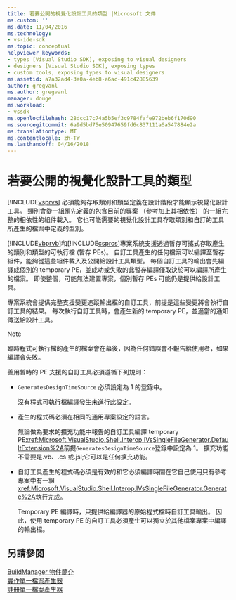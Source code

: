 ```yaml
---
title: 若要公開的視覺化設計工具的類型 |Microsoft 文件
ms.custom: ''
ms.date: 11/04/2016
ms.technology:
- vs-ide-sdk
ms.topic: conceptual
helpviewer_keywords:
- types [Visual Studio SDK], exposing to visual designers
- designers [Visual Studio SDK], exposing types
- custom tools, exposing types to visual designers
ms.assetid: a7a32ad4-3a0a-4eb8-a6ac-491c42885639
author: gregvanl
ms.author: gregvanl
manager: douge
ms.workload:
- vssdk
ms.openlocfilehash: 28dcc17c74a5b5ef3c9784fafe972beb6f170d90
ms.sourcegitcommit: 6a9d5bd75e50947659fd6c837111a6a547884e2a
ms.translationtype: MT
ms.contentlocale: zh-TW
ms.lasthandoff: 04/16/2018
---
```

# <a name="exposing-types-to-visual-designers"></a>若要公開的視覺化設計工具的類型
[!INCLUDE[vsprvs](../../code-quality/includes/vsprvs_md.md)] 必須能夠存取類別和類型定義在設計階段才能顯示視覺化設計工具。 類別會從一組預先定義的包含目前的專案 （參考加上其相依性） 的一組完整的相依性的組件載入。 它也可能需要的視覺化設計工具存取類別和自訂的工具所產生的檔案中定義的型別。  
  
 [!INCLUDE[vbprvb](../../code-quality/includes/vbprvb_md.md)]和[!INCLUDE[csprcs](../../data-tools/includes/csprcs_md.md)]專案系統支援透過暫存可攜式存取產生的類別和類型的可執行檔 (暫存 PEs)。 自訂工具產生的任何檔案可以編譯至暫存組件，能夠從這些組件載入及公開給設計工具類型。 每個自訂工具的輸出會先編譯成個別的 temporary PE，並成功或失敗的此暫存編譯僅取決於可以編譯所產生的檔案。 即使整個，可能無法建置專案，個別暫存 PEs 可能仍是提供給設計工具。  
  
 專案系統會提供完整支援變更追蹤輸出檔的自訂工具，前提是這些變更將會執行自訂工具的結果。 每次執行自訂工具時，會產生新的 temporary PE，並適當的通知傳送給設計工具。  
  
> [!NOTE]
>  臨時程式可執行檔的產生的檔案會在幕後，因為任何錯誤會不報告給使用者，如果編譯會失敗。  
  
 善用暫時的 PE 支援的自訂工具必須遵循下列規則：  
  
-   `GeneratesDesignTimeSource` 必須設定為 1 的登錄中。  
  
     沒有程式可執行檔編譯發生未進行此設定。  
  
-   產生的程式碼必須在相同的通用專案設定的語言。  
  
     無論做為要求的擴充功能中報告的自訂工具編譯 temporary PE<xref:Microsoft.VisualStudio.Shell.Interop.IVsSingleFileGenerator.DefaultExtension%2A>前提`GeneratesDesignTimeSource`登錄中設定為 1。 擴充功能不需要是.vb、.cs 或.jsl;它可以是任何擴充功能。  
  
-   自訂工具產生的程式碼必須是有效的和它必須編譯時間在它自己使用只有參考專案中有一組<xref:Microsoft.VisualStudio.Shell.Interop.IVsSingleFileGenerator.Generate%2A>執行完成。  
  
     Temporary PE 編譯時，只提供給編譯器的原始程式檔時自訂工具輸出。 因此，使用 temporary PE 的自訂工具必須產生可以獨立於其他檔案專案中編譯的輸出檔。  
  
## <a name="see-also"></a>另請參閱  
 [BuildManager 物件簡介](http://msdn.microsoft.com/en-us/50080ec2-c1c9-412c-98ef-18d7f895e7fa)   
 [實作單一檔案產生器](../../extensibility/internals/implementing-single-file-generators.md)   
 [註冊單一檔案產生器](../../extensibility/internals/registering-single-file-generators.md)